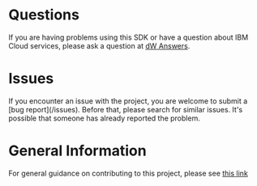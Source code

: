 # Questions
If you are having problems using this SDK or have a question about IBM Cloud services,
please ask a question at
[dW Answers](https://developer.ibm.com/answers/questions/ask).

# Issues
If you encounter an issue with the project, you are welcome to submit a
[bug report](<github-repo-url>/issues).
Before that, please search for similar issues. It's possible that someone has already reported the problem.

# General Information
For general guidance on contributing to this project, please see
[this link](https://github.com/IBM/ibm-cloud-sdk-common/blob/master/CONTRIBUTING_java.md)
